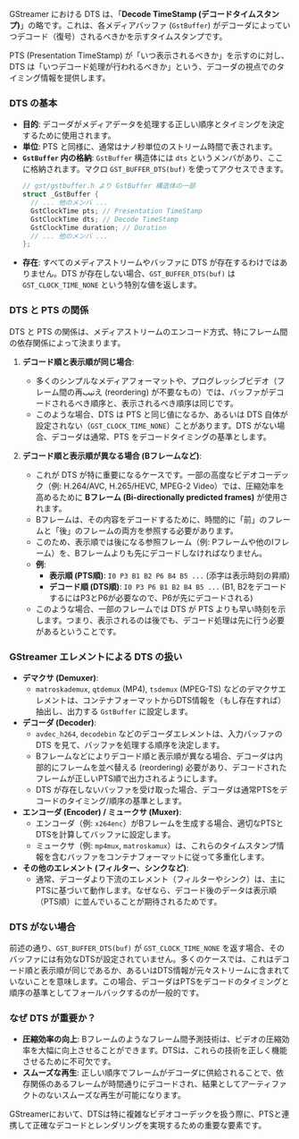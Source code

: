 GStreamer における DTS は、「**Decode TimeStamp (デコードタイムスタンプ)**」の略です。これは、各メディアバッファ (`GstBuffer`) がデコーダによっていつデコード（復号）されるべきかを示すタイムスタンプです。

PTS (Presentation TimeStamp) が「いつ表示されるべきか」を示すのに対し、DTS は「いつデコード処理が行われるべきか」という、デコーダの視点でのタイミング情報を提供します。

### DTS の基本

  * **目的**: デコーダがメディアデータを処理する正しい順序とタイミングを決定するために使用されます。
  * **単位**: PTS と同様に、通常はナノ秒単位のストリーム時間で表されます。
  * **`GstBuffer` 内の格納**: `GstBuffer` 構造体には `dts` というメンバがあり、ここに格納されます。マクロ `GST_BUFFER_DTS(buf)` を使ってアクセスできます。
    ```c
    // gst/gstbuffer.h より GstBuffer 構造体の一部
    struct _GstBuffer {
      // ... 他のメンバ ...
      GstClockTime pts; // Presentation TimeStamp
      GstClockTime dts; // Decode TimeStamp
      GstClockTime duration; // Duration
      // ... 他のメンバ ...
    };
    ```
  * **存在**: すべてのメディアストリームやバッファに DTS が存在するわけではありません。DTS が存在しない場合、`GST_BUFFER_DTS(buf)` は `GST_CLOCK_TIME_NONE` という特別な値を返します。

### DTS と PTS の関係

DTS と PTS の関係は、メディアストリームのエンコード方式、特にフレーム間の依存関係によって決まります。

1.  **デコード順と表示順が同じ場合**:

      * 多くのシンプルなメディアフォーマットや、プログレッシブビデオ（フレーム間の再تيبえ (reordering) が不要なもの）では、バッファがデコードされるべき順序と、表示されるべき順序は同じです。
      * このような場合、DTS は PTS と同じ値になるか、あるいは DTS 自体が設定されない（`GST_CLOCK_TIME_NONE`）ことがあります。DTS がない場合、デコーダは通常、PTS をデコードタイミングの基準とします。

2.  **デコード順と表示順が異なる場合 (Bフレームなど)**:

      * これが DTS が特に重要になるケースです。一部の高度なビデオコーデック（例: H.264/AVC, H.265/HEVC, MPEG-2 Video）では、圧縮効率を高めるために **Bフレーム (Bi-directionally predicted frames)** が使用されます。
      * Bフレームは、その内容をデコードするために、時間的に「前」のフレームと「後」のフレームの両方を参照する必要があります。
      * このため、表示順では後になる参照フレーム（例: Pフレームや他のIフレーム）を、Bフレームよりも先にデコードしなければなりません。
      * **例**:
          * **表示順 (PTS順)**: `I0 P3 B1 B2 P6 B4 B5 ...` (添字は表示時刻の昇順)
          * **デコード順 (DTS順)**: `I0 P3 P6 B1 B2 B4 B5 ...` (B1, B2をデコードするにはP3とP6が必要なので、P6が先にデコードされる)
      * このような場合、一部のフレームでは DTS が PTS よりも早い時刻を示します。つまり、表示されるのは後でも、デコード処理は先に行う必要があるということです。

### GStreamer エレメントによる DTS の扱い

  * **デマクサ (Demuxer)**:
      * `matroskademux`, `qtdemux` (MP4), `tsdemux` (MPEG-TS) などのデマクサエレメントは、コンテナフォーマットからDTS情報を（もし存在すれば）抽出し、出力する `GstBuffer` に設定します。
  * **デコーダ (Decoder)**:
      * `avdec_h264`, `decodebin` などのデコーダエレメントは、入力バッファの DTS を見て、バッファを処理する順序を決定します。
      * Bフレームなどによりデコード順と表示順が異なる場合、デコーダは内部的にフレームを並べ替える (reordering) 必要があり、デコードされたフレームが正しいPTS順で出力されるようにします。
      * DTS が存在しないバッファを受け取った場合、デコーダは通常PTSをデコードのタイミング/順序の基準とします。
  * **エンコーダ (Encoder) / ミュークサ (Muxer)**:
      * エンコーダ（例: `x264enc`）がBフレームを生成する場合、適切なPTSとDTSを計算してバッファに設定します。
      * ミュークサ（例: `mp4mux`, `matroskamux`）は、これらのタイムスタンプ情報を含むバッファをコンテナフォーマットに従って多重化します。
  * **その他のエレメント (フィルター、シンクなど)**:
      * 通常、デコーダより下流のエレメント（フィルターやシンク）は、主にPTSに基づいて動作します。なぜなら、デコード後のデータは表示順（PTS順）に並んでいることが期待されるためです。

### DTS がない場合

前述の通り、`GST_BUFFER_DTS(buf)` が `GST_CLOCK_TIME_NONE` を返す場合、そのバッファには有効なDTSが設定されていません。多くのケースでは、これはデコード順と表示順が同じであるか、あるいはDTS情報が元々ストリームに含まれていないことを意味します。この場合、デコーダはPTSをデコードのタイミングと順序の基準としてフォールバックするのが一般的です。

### なぜ DTS が重要か？

  * **圧縮効率の向上**: Bフレームのようなフレーム間予測技術は、ビデオの圧縮効率を大幅に向上させることができます。DTSは、これらの技術を正しく機能させるために不可欠です。
  * **スムーズな再生**: 正しい順序でフレームがデコーダに供給されることで、依存関係のあるフレームが時間通りにデコードされ、結果としてアーティファクトのないスムーズな再生が可能になります。

GStreamerにおいて、DTSは特に複雑なビデオコーデックを扱う際に、PTSと連携して正確なデコードとレンダリングを実現するための重要な要素です。
